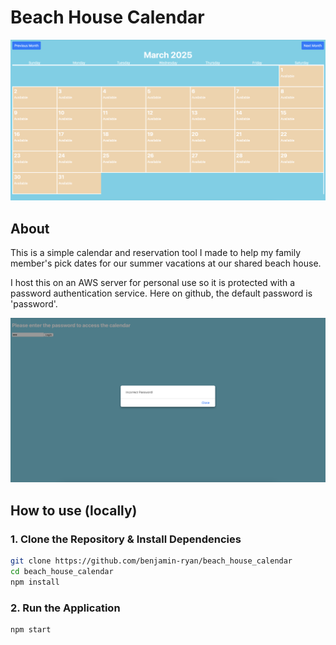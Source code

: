 # Beach House Calendar
<p align="center">
  <img src="/images/calendar.png" alt="Calendar" width="800">
</p>

## About
This is a simple calendar and reservation tool I made to help my family member's pick dates for our summer vacations at our shared beach house.

I host this on an AWS server for personal use so it is protected with a password authentication service. Here on github, the default password is 'password'.
<p align="center">
  <img src="/images/login.png" alt="Login Failed" width="800">
</p>

## How to use (locally)

### 1. Clone the Repository & Install Dependencies
```bash
git clone https://github.com/benjamin-ryan/beach_house_calendar
cd beach_house_calendar
npm install
```

### 2. Run the Application
```bash
npm start
```
